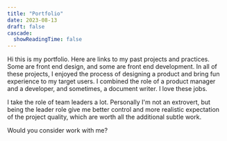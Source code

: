 ```yaml
---
title: "Portfolio"
date: 2023-08-13
draft: false
cascade:
  showReadingTime: false
---
```


Hi this is my portfolio.
Here are links to my past projects and practices. Some are front end design, and some are front end development.
In all of these projects, I enjoyed the process of designing a product and bring fun experience to my target users. I combined the role of a product manager and a developer, and sometimes, a document writer. I love these jobs.

I take the role of team leaders a lot. Personally I'm not an extrovert, but being the leader role give me better control and more realistic expectation of the project quality, which are worth all the additional subtle work.

Would you consider work with me?